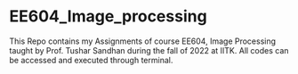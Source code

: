 # EE604_Image_processing
This Repo contains my Assignments of course EE604, Image Processing taught by Prof. Tushar Sandhan during the fall of 2022 at IITK. All codes can be accessed and executed through terminal.


